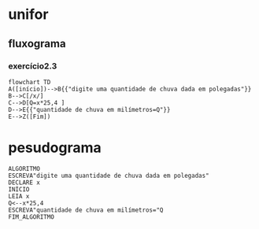 # unifor
## fluxograma
### exercício2.3

```mermaid
flowchart TD
A([início])-->B{{"digite uma quantidade de chuva dada em polegadas"}}
B-->C[/x/]
C-->D[Q=x*25,4 ]
D-->E{{"quantidade de chuva em milímetros=Q"}}
E-->Z([Fim])
```
# pesudograma
```
ALGORITMO
ESCREVA"digite uma quantidade de chuva dada em polegadas"
DECLARE x
INÍCIO
LEIA x
Q<--x*25,4
ESCREVA"quantidade de chuva em milímetros="Q
FIM_ALGORITMO
